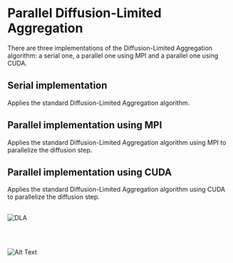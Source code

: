 # Parallel Diffusion-Limited Aggregation

There are three implementations of the Diffusion-Limited Aggregation algorithm: a serial one, a parallel one using MPI and a parallel one using CUDA.

## Serial implementation
Applies the standard Diffusion-Limited Aggregation algorithm.

## Parallel implementation using MPI
Applies the standard Diffusion-Limited Aggregation algorithm using MPI to parallelize the diffusion step.

## Parallel implementation using CUDA
Applies the standard Diffusion-Limited Aggregation algorithm using CUDA to parallelize the diffusion step.
##
<img src="https://user-images.githubusercontent.com/62235561/224175413-3ae02ffa-d2be-4820-8ecd-b4e364183373.png" title="DLA">

##
<br>

![Alt Text](https://user-images.githubusercontent.com/62235561/224181061-4e2bd12a-ca56-4b3e-abae-07c216cf8c13.gif)
